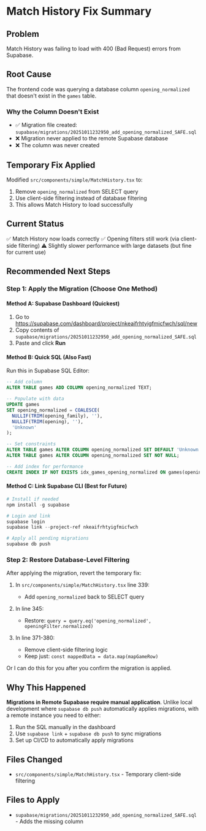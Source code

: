 # Match History Fix Summary

## Problem
Match History was failing to load with 400 (Bad Request) errors from Supabase.

## Root Cause
The frontend code was querying a database column `opening_normalized` that doesn't exist in the `games` table. 

### Why the Column Doesn't Exist
- ✅ Migration file created: `supabase/migrations/20251011232950_add_opening_normalized_SAFE.sql`
- ❌ Migration never applied to the remote Supabase database
- ❌ The column was never created

## Temporary Fix Applied
Modified `src/components/simple/MatchHistory.tsx` to:
1. Remove `opening_normalized` from SELECT query
2. Use client-side filtering instead of database filtering
3. This allows Match History to load successfully

## Current Status
✅ Match History now loads correctly
✅ Opening filters still work (via client-side filtering)
⚠️ Slightly slower performance with large datasets (but fine for current use)

## Recommended Next Steps

### Step 1: Apply the Migration (Choose One Method)

#### Method A: Supabase Dashboard (Quickest)
1. Go to https://supabase.com/dashboard/project/nkeaifrhtyigfmicfwch/sql/new
2. Copy contents of `supabase/migrations/20251011232950_add_opening_normalized_SAFE.sql`
3. Paste and click **Run**

#### Method B: Quick SQL (Also Fast)
Run this in Supabase SQL Editor:

```sql
-- Add column
ALTER TABLE games ADD COLUMN opening_normalized TEXT;

-- Populate with data
UPDATE games 
SET opening_normalized = COALESCE(
  NULLIF(TRIM(opening_family), ''),
  NULLIF(TRIM(opening), ''),
  'Unknown'
);

-- Set constraints
ALTER TABLE games ALTER COLUMN opening_normalized SET DEFAULT 'Unknown';
ALTER TABLE games ALTER COLUMN opening_normalized SET NOT NULL;

-- Add index for performance
CREATE INDEX IF NOT EXISTS idx_games_opening_normalized ON games(opening_normalized);
```

#### Method C: Link Supabase CLI (Best for Future)
```powershell
# Install if needed
npm install -g supabase

# Login and link
supabase login
supabase link --project-ref nkeaifrhtyigfmicfwch

# Apply all pending migrations
supabase db push
```

### Step 2: Restore Database-Level Filtering
After applying the migration, revert the temporary fix:

1. In `src/components/simple/MatchHistory.tsx` line 339:
   - Add `opening_normalized` back to SELECT query
   
2. In line 345:
   - Restore: `query = query.eq('opening_normalized', openingFilter.normalized)`
   
3. In line 371-380:
   - Remove client-side filtering logic
   - Keep just: `const mappedData = data.map(mapGameRow)`

Or I can do this for you after you confirm the migration is applied.

## Why This Happened

**Migrations in Remote Supabase require manual application**. Unlike local development where `supabase db push` automatically applies migrations, with a remote instance you need to either:

1. Run the SQL manually in the dashboard
2. Use `supabase link` + `supabase db push` to sync migrations
3. Set up CI/CD to automatically apply migrations

## Files Changed
- `src/components/simple/MatchHistory.tsx` - Temporary client-side filtering

## Files to Apply
- `supabase/migrations/20251011232950_add_opening_normalized_SAFE.sql` - Adds the missing column

